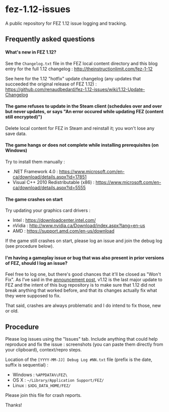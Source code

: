 # fez-1.12-issues
A public repository for FEZ 1.12 issue logging and tracking.

## Frequently asked questions

#### What's new in FEZ 1.12?

See the `Changelog.txt` file in the FEZ local content directory and this blog entry for the full 1.12 changelog : http://theinstructionlimit.com/fez-1-12

See here for the 1.12 "hotfix" update changelog (any updates that succeeded the original release of FEZ 1.12) : https://github.com/renaudbedard/fez-1.12-issues/wiki/1.12-Update-Changelog

#### The game refuses to update in the Steam client (schedules over and over but never updates, or says "An error occured while updating FEZ (content still encrypted)")

Delete local content for FEZ in Steam and reinstall it; you won't lose any save data.

#### The game hangs or does not complete while installing prerequisites (on Windows)

Try to install them manually :
- .NET Framework 4.0 : https://www.microsoft.com/en-ca/download/details.aspx?id=17851
- Visual C++ 2010 Redistributable (x86) : https://www.microsoft.com/en-ca/download/details.aspx?id=5555

#### The game crashes on start

Try updating your graphics card drivers :
- Intel : https://downloadcenter.intel.com/
- nVidia : http://www.nvidia.ca/Download/index.aspx?lang=en-us
- AMD : https://support.amd.com/en-us/download
 
If the game still crashes on start, please log an issue and join the debug log (see procedure below).

#### I'm having a gameplay issue or bug that was also present in prior versions of FEZ, should I log an issue?

Feel free to log one, but there's good chances that it'll be closed as "Won't Fix". As I've said in the [announcement post](http://theinstructionlimit.com/fez-1-12), v1.12 is the last major update to FEZ and the intent of this bug repository is to make sure that 1.12 did not break anything that worked before, and that its changes actually fix what they were supposed to fix.

That said, crashes are always problematic and I do intend to fix those, new or old.

## Procedure

Please log issues using the "Issues" tab. Include anything that could help reproduce and fix the issue : screenshots (you can paste them directly from your clipboard), context/repro steps.

Location of the `[YYYY-MM-JJ] Debug Log #NN.txt` file (prefix is the date, suffix is sequential) :

- Windows : `%APPDATA%\FEZ\`
- OS X : `~/Library/Application Support/FEZ/`
- Linux : `$XDG_DATA_HOME/FEZ/`

Please join this file for crash reports.

Thanks!
